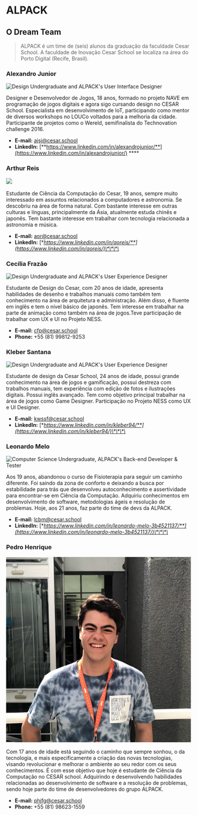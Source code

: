 # ALPACK

## O Dream Team

> ALPACK é um time de \(seis\) alunos da graduação da faculdade Cesar School. A faculdade de Inovação Cesar School se localiza na área do Porto Digital \(Recife, Brasil\).

### Alexandro Junior

![Design Undergraduate and ALPACK&apos;s User Interface Designer](.gitbook/assets/xandinho_oficial.png)

Designer e Desenvolvedor de Jogos, 18 anos, formado no projeto NAVE em programação de jogos digitais e agora sigo cursando design no CESAR School. Especialista em desenvolvimento de IoT, participando como mentor de diversos workshops no LOUCo voltados para a melhoria da cidade. Participante de projetos como o Wereld, semifinalista do Technovation challenge 2016.

* **E-mail:** ajsj@cesar.school
* **LinkedIn:** [**https://www.linkedin.com/in/alexandrojunior/**](https://www.linkedin.com/in/alexandrojunior/) ****

### **Arthur Reis**

![](.gitbook/assets/arthur_oficial.png)

Estudante de Ciência da Computação do Cesar, 19 anos, sempre muito interessado em assuntos relacionados a computadores e astronomia. Se descobriu na área de forma natural. Com bastante interesse em outras culturas e línguas, principalmente da Ásia, atualmente estuda chinês e japonês. Tem bastante interesse em trabalhar com tecnologia relacionada a astronomia e música.

* **E-mail:** aor@cesar.school
* **LinkedIn:** [**https://www.linkedin.com/in/aoreis/**](https://www.linkedin.com/in/aoreis/)\*\*\*\*

### **Cecília Frazão**

![Design Undergraduate and ALPACK&apos;s User Experience Designer](.gitbook/assets/cecilia_oficial.png)

Estudante de Design do Cesar, com 20 anos de idade, apresenta habilidades de desenho e trabalhos manuais como também tem conhecimento na área de arquitetura e administração. Além disso, é fluente em inglês e tem o nível básico de japonês. Tem interesse em trabalhar na parte de animação como também na área de jogos.Teve participação de trabalhar com UX e UI no Projeto NESS.  

* **E-mail:** cfp@cesar.school
* **Phone:**  +55 \(81\) 99812-9253

### **Kleber Santana**

![Design Undergraduate and ALPACK&apos;s User Experience Designer](.gitbook/assets/kleber_oficial.png)

Estudante de design da Cesar School, 24 anos de idade, possui grande conhecimento na área de jogos e gamificação, possui destreza com trabalhos manuais, tem experiência com edição de fotos e ilustrações digitais. Possui inglês avançado. Tem como objetivo principal trabalhar na área de jogos como Game Designer. Participação no Projeto NESS como UX e UI Designer.

* **E-mail:** kwssf@cesar.school
* **LinkedIn:** [**https://www.linkedin.com/in/kleber94/**](https://www.linkedin.com/in/kleber94/)\*\*\*\*

### **Leonardo Melo**

![ Computer Science Undergraduate, ALPACK&apos;s Back-end Developer &amp; Tester](.gitbook/assets/leonardo_oficial.png)

Aos 19 anos, abandonou o curso de Fisioterapia para seguir um caminho diferente. Foi saindo da zona de conforto e deixando a busca por estabilidade para trás que desenvolveu autoconhecimento e assertividade para encontrar-se em Ciência da Computação. Adquiriu conhecimentos em desenvolvimento de software, metodologias ágeis e resolução de problemas. Hoje, aos 21 anos, faz parte do time de devs da ALPACK.

* **E-mail:** lcbm@cesar.school
* **LinkedIn:** [**https://www.linkedin.com/in/leonardo-melo-3b4521137/**](https://www.linkedin.com/in/leonardo-melo-3b4521137/)\*\*\*\*

### **Pedro Henrique**

![ Computer Science Undergraduate, ALPACK&apos;s DevOps &amp; Front-end Developer](.gitbook/assets/bolinho_oficial.jpg)

Com 17 anos de idade está seguindo o caminho que sempre sonhou, o da tecnologia, e mais especificamente a criação das novas tecnologias, visando revolucionar e melhorar o ambiente ao seu redor com os seus conhecimentos. É com esse objetivo que hoje é estudante de Ciência da Computação no CESAR school. Adquirindo e desenvolvendo habilidades relacionadas ao desenvolvimento de software e a resolução de problemas, sendo hoje parte do time de desenvolvedores do grupo ALPACK.

* **E-mail:** phjfg@cesar.school
* **Phone:** +55 \(81\) 98623-1559

|  |
| :--- |


